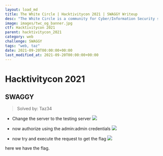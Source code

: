 ```yaml
---
layout: load_md
title: The White Circle | Hacktivitycon 2021 | SWAGGY Writeup
desc: "The White Circle is a community for Cyber/Information Security students, enthusiasts and professionals. You can discuss anything related to Security, share your knowledge with others, get help when you need it and proceed further in your journey with amazing people from all over the world."
image: images/twc_og_banner.jpg
ctf: Hacktivitycon 2021
parent: hacktivitycon_2021
category: web
challenge: SWAGGY
tags: "web, taz"
date: 2021-09-20T00:00:00+00:00
last_modified_at: 2021-09-20T00:00:00+00:00
---
```


<h1 class="heading card-title white-text">Hacktivitycon 2021</h1>

## SWAGGY
> Solved by: Taz34


- Change the server to the testing server
![](https://i.imgur.com/F5ULF8M.png)

- now authorize using the admin:admin credentials
![](https://i.imgur.com/8cLu4hz.png)

- now try and execute the request to get the flag
![](https://i.imgur.com/ladHT3D.png)


here we have the flag.
